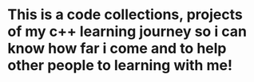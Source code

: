 # This is a code collections, projects of my c++ learning journey so i can know how far i come and to help other people to learning with me!
